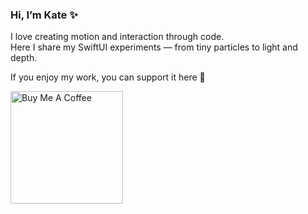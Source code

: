 ### Hi, I’m Kate ✨  
I love creating motion and interaction through code.  
Here I share my SwiftUI experiments — from tiny particles to light and depth.  

If you enjoy my work, you can support it here 💖  



<a href="https://buymeacoffee.com/katebuyanova" target="_blank">
  <img src="https://cdn.buymeacoffee.com/buttons/v2/default-yellow.png" alt="Buy Me A Coffee" width="180" />
</a>
